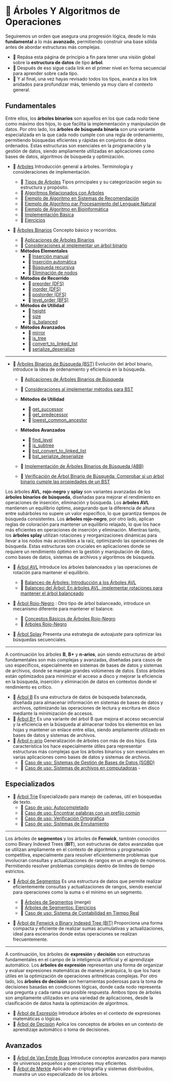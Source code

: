 # :file_folder: Árboles Y Algoritmos de Operaciones

Seguiremos un orden que asegura una progresión lógica, desde lo más **fundamental** a lo más **avanzado**, permitiendo construir una base sólida antes de abordar estructuras más complejas.  
- :file_folder: Repása esta página de principio a fin para tener una visión global sobre la **estructura de datos** de tipo **árbol**.
- :ledger: Después de eso sigue cada link en el primer nivel  en forma secuencial para aprender sobre cada tipo.   
- :page_with_curl: Y al final, una vez hayas revisado todos los tipos, avanza a los link anidados para profundizar más, teniendo ya muy claro el contexto general.

## Fundamentales

Entre ellos, los **árboles binarios** son aquellos en los que cada nodo tiene como máximo dos hijos, lo que facilita la implementación y manipulación de datos. Por otro lado, los **árboles de búsqueda binaria** son una variante especializada en la que cada nodo cumple con una regla de ordenamiento, permitiendo búsquedas eficientes y rápidas en conjuntos de datos ordenados. Estas estructuras son esenciales en la programación y la gestión de datos, siendo ampliamente utilizadas en aplicaciones como bases de datos, algoritmos de búsqueda y optimización.

- :ledger: [Arboles](../notebook/arboles/introduccion.ipynb) Introducción general a árboles. Terminología y consideraciones de implementación.
  - :page_with_curl: [Tipos de Árboles](../notebook/arboles/tipos-de-arboles.ipynb) Tipos principales y su categorización según su estructura y propósito.
  - :page_with_curl: [Algoritmos Relacionados con Árboles](../notebook/arboles/algoritmos-relacionados-con-arboles.ipynb)
  - :page_with_curl: [Ejemplo de Algoritmo en Sistemas de Recomendación](../notebook/arboles/ejemplo-de-algoritmo-en-sistemas-de-recomendacion.ipynb)
  - :page_with_curl: [Ejemplo de Algoritmo par Procesamiento del Lenguaje Natural](../notebook/arboles/ejemplo-de-algoritmo-par-procesamiento-del-lenguaje-natural.ipynb)
  - :page_with_curl: [Ejemplo de Algoritmo en Bioinformática](../notebook/arboles/ejemplo-de-algoritmo-en-bioinformatica.ipynb)
  - :page_with_curl: [Implementación Básica](/notebook/arboles/tree-elemental.ipynb)  
  - :page_with_curl: [Ejercicios](/notebook/arboles/ejercicios.ipynb)  

- :ledger: [Árboles Binarios](../notebook/arboles/arbol-binario.ipynb) Concepto básico y recorridos.
  - :page_with_curl: [Aplicaciones de Árboles Binarios](/notebook/arboles/aplicaciones-arboles-binarios.ipynb)
  - :page_with_curl: [Consideraciones al implementar un árbol binario](/notebook/arboles/consideraciones-al-implementar-un-arbol-binario.ipynb)
  - **Métodos Elementales**
    - :page_with_curl: [Inserción manual](/notebook/arboles/insercion-manual.ipynb)  
    - :page_with_curl: [Inserción automática](/notebook/arboles/insercion-automatica.ipynb)  
    - :page_with_curl: [Búsqueda recursiva](/notebook/arboles/busqueda-recursiva.ipynb)  
    - :page_with_curl: [Eliminación de nodos](/notebook/arboles/eliminacion-de-nodos.ipynb)  
  - **Métodos de Recorrido**
    - :page_with_curl: [preorder (DFS)](/notebook/arboles/implementacion-preorder.ipynb)
    - :page_with_curl: [inorder (DFS)](/notebook/arboles/implementacion-inorder.ipynb)
    - :page_with_curl: [postorder (DFS)](/notebook/arboles/implementacion-postorder.ipynb)
    - :page_with_curl: [level_order (BFS)](/notebook/arboles/implementacion-level_order.ipynb)
  - **Métodos de Utilidad**
    - :page_with_curl: [height](/notebook/arboles/implementacion-height.ipynb)
    - :page_with_curl: [size](/notebook/arboles/implementacion-size.ipynb)
    - :page_with_curl: [is_balanced](/notebook/arboles/implementacion-is_balanced.ipynb)
  - **Métodos Avanzados**
    - :page_with_curl: [mirror](/notebook/arboles/implementacion-mirror.ipynb)
    - :page_with_curl: [is_tree](/notebook/arboles/implementacion-is_tree.ipynb)
    - :page_with_curl: [convert_to_linked_list](/notebook/arboles/implementacion-convert_to_linked_list.ipynb)
    - :page_with_curl: [serialize_deserialize](/notebook/arboles/implementacion-serialize_deserialize.ipynb)

---

- :ledger: [Árboles Binarios de Búsqueda (BST)](../notebook/arboles/arbol-binario-de-busqueda-bst.ipynb)  Evolución del árbol binario, introduce la idea de ordenamiento y eficiencia en la búsqueda.
  - :page_with_curl: [Aplicaciones de Árboles Binarios de Búsqueda](/notebook/arboles/aplicaciones-arboles-binarios-de-busqueda.ipynb)
  - :page_with_curl: [Consideraciones al implementar métodos para BST](/notebook/arboles/consideraciones-al-implementar-metodos-para-bst.ipynb)
  - **Métodos de Utilidad**
    - :page_with_curl: [get_successor](/notebook/arboles/implementacion-get_successor.ipynb)
    - :page_with_curl: [get_predecessor](/notebook/arboles/implementacion-get_predecessor.ipynb)
    - :page_with_curl: [lowest_common_ancestor](/notebook/arboles/implementacion-lowest_common_ancestor.ipynb)
  - **Métodos Avanzados**
    - :page_with_curl: [find_level](/notebook/arboles/implementacion-find_level.ipynb)
    - :page_with_curl: [is_subtree](/notebook/arboles/implementacion-is_subtree.ipynb)
    - :page_with_curl: [bst_convert_to_linked_list](/notebook/arboles/implementacion-bst_convert_to_linked_list.ipynb)
    - :page_with_curl: [bst_serialize_deserialize](/notebook/arboles/implementacion-bst_serialize_deserialize.ipynb)


  - :page_with_curl: [Implementación de Árboles Binarios de Búsqueda (ABB)](/notebook/algoritmos-de-arboles-arboles-binarios-de-busqueda/implementacion-de-arboles-binarios-de-busqueda-abb.ipynb)  
  - :page_with_curl: [Verificación de Árbol Binario de Búsqueda: Comprobar si un árbol binario cumple las propiedades de un BST](/notebook/implementacion-de-arboles/verificacion-de-arbol-binario-de-busqueda-comprobar-si-un-arbol-binario-cumple-las-propiedades-de-un-bst.ipynb)  

Los árboles **AVL**, **rojo-negro** y **splay** son variantes avanzadas de los **árboles binarios de búsqueda**, diseñadas para mejorar el rendimiento en operaciones de inserción, eliminación y búsqueda. Los **árboles AVL** mantienen un equilibrio óptimo, asegurando que la diferencia de altura entre subárboles no supere un valor específico, lo que garantiza tiempos de búsqueda consistentes. Los **árboles rojo-negro**, por otro lado, aplican reglas de coloración para mantener un equilibrio relajado, lo que los hace más eficientes en operaciones de inserción y eliminación. Mientras tanto, los **árboles splay** utilizan rotaciones y reorganizaciones dinámicas para llevar a los nodos más accesibles a la raíz, optimizando las operaciones de búsqueda. Estas estructuras son cruciales en aplicaciones donde se requiere un rendimiento óptimo en la gestión y manipulación de datos, como bases de datos, sistemas de archivos y algoritmos de búsqueda.

- :ledger: [Árbol AVL](../notebook/arboles/arbol-avl.ipynb)  Introduce los árboles balanceados y las operaciones de rotación para mantener el equilibrio.
  - :page_with_curl: [Balanceo de Árboles: Introducción a los Árboles AVL](/notebook/algoritmos-de-arboles-arboles-binarios-de-busqueda/balanceo-de-arboles-introduccion-a-los-arboles-av.ipynb)  
  - :page_with_curl: [Balanceo del Árbol: En árboles AVL, implementar rotaciones para mantener el árbol balanceado](/notebook/implementacion-de-arboles/balanceo-del-arbol-en-arboles-avl-implementar-rotaciones-para-mantener-el-arbol-balanceado.ipynb)  

- :ledger: [Árbol Rojo-Negro](../notebook/arboles/arbol-rojo-negro.ipynb) : Otro tipo de árbol balanceado, introduce un mecanismo diferente para mantener el balance.
  - :page_with_curl: [Conceptos Básicos de Árboles Rojo-Negro](/notebook/algoritmos-de-arboles-arboles-especializados/conceptos-basicos-de-arboles-rojo-negro.ipynb)  
  - :page_with_curl: [Árboles Rojo-Negro](/notebook/implementacion-de-arboles/arboles-rojo-negro.ipynb)  

- :ledger: [Árbol Splay](../notebook/arboles/arbol-splay.ipynb) Presenta una estrategia de autoajuste para optimizar las búsquedas secuenciales.

---

A continuación los árboles **B**, **B+** y **n-arios**, aún siendo estructuras de árbol fundamentales son más complejas y avanzadas, diseñadas para casos de uso específicos, especialmente en sistemas de bases de datos y sistemas de archivos, donde se manejan grandes volúmenes de datos. Estos árboles están optimizados para minimizar el acceso a disco y mejorar la eficiencia en la búsqueda, inserción y eliminación de datos en contextos donde el rendimiento es crítico.

- :ledger: [Árbol B](../notebook/arboles/arbol-b.ipynb) Es una estructura de datos de búsqueda balanceada, diseñada para almacenar información en sistemas de bases de datos y archivos, optimizando las operaciones de lectura y escritura en disco mediante la minimización de accesos. 
- :ledger: [Árbol B+](../notebook/arboles/arbol-b+.ipynb) Es una variante del árbol B que mejora el acceso secuencial y la eficiencia en la búsqueda al almacenar todos los elementos en las hojas y mantener un enlace entre ellas, siendo ampliamente utilizado en bases de datos y sistemas de archivos.
- :ledger: [Árbol n-ario](../notebook/arboles/arbol-n-ario.ipynb) Generalización de árboles con más de dos hijos. Esta característica los hace especialmente útiles para representar estructuras más complejas que los árboles binarios y son esenciales en varias aplicaciones como bases de datos y sistemas de archivos.
  - :page_with_curl: [Caso de uso: Sistemas de Gestión de Bases de Datos (SGBD)](/notebook/estructuras-de-datos-avanzadas/caso-de-uso-sistemas-de-gestion-de-bases-de-datos-sgbd.ipynb)  
  - :page_with_curl: [Caso de uso: Sistemas de archivos en computadoras](/notebook/estructuras-de-datos-avanzadas/caso-de-uso-sistemas-de-archivos-en-computadoras.ipynb)  - 


## Especializados

- :ledger: [Árbol Trie](../notebook/arboles/arbol-trie.ipynb)  Especializado para manejo de cadenas, útil en búsquedas de texto.
  - :page_with_curl: [Caso de uso: Autocompletado](/notebook/estructuras-de-datos-avanzadas/caso-de-uso-autocompletado.ipynb)  
  - :page_with_curl: [Caso de uso: Encontrar palabras con un prefijo común](/notebook/estructuras-de-datos-avanzadas/encontrar-palabras-con-un-prefijo-comun.ipynb)  
  - :page_with_curl: [Caso de uso: Verificación Ortográfica](/notebook/estructuras-de-datos-avanzadas/caso-de-uso-verificacion-ortografica.ipynb)  
  - :page_with_curl: [Caso de uso: Sistemas de Enrutamiento](/notebook/estructuras-de-datos-avanzadas/caso-de-uso-sistemas-de-enrutamiento.ipynb)

---

Los árboles de **segmentos** y los árboles de **Fenwick**, también conocidos como Binary Indexed Trees (**BIT**), son estructuras de datos avanzadas que se utilizan ampliamente en el contexto de algoritmos y programación competitiva, especialmente para resolver eficientemente problemas que involucran consultas y actualizaciones de rangos en un arreglo de números. Permitiendo resolver problemas complejos dentro de límites de tiempo estrictos.

- :ledger: [Árbol de Segmentos](../notebook/arboles/arbol-de-segmentos.ipynb)  Es una estructura de datos que permite realizar eficientemente consultas y actualizaciones de rangos, siendo esencial para operaciones como la suma o el mínimo en un segmento.
  - :page_with_curl: [Árboles de Segmentos](/notebook/implementacion-de-arboles/arboles-de-segmentos.ipynb) (merge)  
  - :page_with_curl: [Árboles de Segmentos: Ejercicios](/notebook/implementacion-de-arboles/arboles-de-segmentos-ejercicios.ipynb)  
  - :page_with_curl: [Caso de uso: Sistema de Contabilidad en Tiempo Real](/notebook/estructuras-de-datos-avanzadas/caso-de-uso-sistema-de-contabilidad-en-tiempo-real.ipynb)  

- :ledger: [Árbol de Fenwick o Binary Indexed Tree (BIT)](../notebook/arboles/arbol-de-fenwick-o-binary-indexed-tree-bit.ipynb) Proporciona una forma compacta y eficiente de realizar sumas acumulativas y actualizaciones, ideal para escenarios donde estas operaciones se realizan frecuentemente.

---

A continuación, los árboles de **expresión** y **decisión** son estructuras fundamentales en el campo de la inteligencia artificial y el aprendizaje automático. Los **árboles de expresión** representan una forma de organizar y evaluar expresiones matemáticas de manera jerárquica, lo que los hace útiles en la optimización de operaciones aritméticas complejas. Por otro lado, los **árboles de decisión** son herramientas poderosas para la toma de decisiones basadas en condiciones lógicas, donde cada nodo representa una pregunta y cada rama una posible respuesta. Ambos tipos de árboles son ampliamente utilizados en una variedad de aplicaciones, desde la clasificación de datos hasta la optimización de algoritmos.

- :ledger: [Árbol de Expresión](../notebook/arboles/arbol-de-expresion.ipynb) Introduce árboles en el contexto de expresiones matemáticas o lógicas.
- :ledger: [Árbol de Decisión](../notebook/arboles/arbol-de-decision.ipynb) Aplica los conceptos de árboles en un contexto de aprendizaje automático o toma de decisiones.

## Avanzados

- :ledger: [Árbol de Van Emde Boas](../notebook/arboles/arbol-de-van-emde-boas.ipynb)  Introduce conceptos avanzados para manejo de universos pequeños y operaciones muy eficientes.
- :ledger: [Árbol de Merkle](../notebook/arboles/arbol-de-merkle.ipynb)  Aplicado en criptografía y sistemas distribuidos, muestra un uso especializado de los árboles.